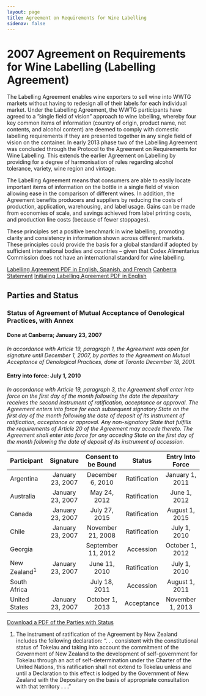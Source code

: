 ```yaml
---
layout: page
title: Agreement on Requirements for Wine Labelling
sidenav: false
---
```

# 2007 Agreement on Requirements for Wine Labelling (Labelling Agreement)
The Labelling Agreement enables wine exporters to sell wine into WWTG markets without having to redesign all of their labels for each individual market. Under the Labelling Agreement, the WWTG participants have agreed to a ”single field of vision” approach to wine labelling, whereby four key common items of information (country of origin, product name, net contents, and alcohol content)  are deemed to comply with domestic labelling requirements if they are presented together in any single field of vision on the container.  In early 2013 phase two of the Labelling Agreement was concluded through the Protocol to the Agreement on Requirements for Wine Labelling. This extends the earlier Agreement on Labelling by providing for a degree of harmonisation of rules regarding alcohol tolerance, variety, wine region and vintage.

The Labelling Agreement means that consumers are able to easily locate important items of information on the bottle in a single field of vision allowing ease in the comparison of different wines.   In addition, the Agreement benefits producers and suppliers by reducing the costs of production, application, warehousing, and label usage. Gains can be made from economies of scale, and savings achieved from label printing costs, and production line costs (because of fewer stoppages). 

These principles set a positive benchmark in wine labelling, promoting clarity and consistency in information shown across different markets. These principles could provide the basis for a global standard if adopted by sufficient international bodies and countries – given that Codex Alimentarius Commission does not have an international standard for wine labelling.

<a class="usa-button" href="/assets/uploads/labelling-agreement.pdf">Labelling Agreement PDF in English, Spanish, and French</a>
<a class="usa-button" href="/canberra-statement/">Canberra Statement</a>
<a class="usa-button" href="/assets/uploads/initialing-labelling-agreement.pdf">Initialing Labelling Agreement PDF in English</a>

## Parties and Status
### Status of Agreement of Mutual Acceptance of Oenological Practices, with Annex
#### Done at Canberra; January 23, 2007 
*In accordance with Article 19, paragraph 1, the Agreement was open for signature until December 1, 2007, by parties to the Agreement on Mutual Acceptance of Oenological Practices, done at Toronto December 18, 2001.*

#### Entry into force: July 1, 2010
*In accordance with Article 19, paragraph 3, the Agreement shall enter into force on the first day of the month following the date the depositary receives the second instrument of ratification, acceptance or approval.  The Agreement enters into force for each subsequent signatory State on the first day of the month following the date of deposit of its instrument of ratification, acceptance or approval.  Any non-signatory State that fulfills the requirements of Article 20 of the Agreement may accede thereto.  The Agreement shall enter into force for any acceding State on the first day of the month following the date of deposit of its instrument of accession.*


| Participant     | Signature        | Consent to be Bound |  Status        | Entry Into Force  | 
| :---            |    :----:        |    :----:           | :----:         |  :---:            |
| Argentina       | January 23, 2007 | December 6, 2010    | Ratification   | January 1, 2011   |
| Australia       | January 23, 2007 | May 24, 2012        | Ratification   | June 1, 2012      |
| Canada          | January 23, 2007 | July 27, 2015       | Ratification   | August 1, 2015    |
| Chile           | January 23, 2007 | November 21, 2008   | Ratification   | July 1, 2010      |
| Georgia         |                  | September 11, 2012  | Accession      | October 1, 2012   |
| New Zealand<sup>1</sup>| January 23, 2007 | June 11, 2010       | Ratification   | July 1, 2010      |
| South Africa    |                  | July 18, 2011       | Accession      | August 1, 2011    |
| United States   | January 23, 2007 | October 1, 2013     | Acceptance     | November 1, 2013  |

<div class="tile_div">
    <a href="https://federalist-4401490c-70b3-49a2-81a1-7175eeb5306d.app.cloud.gov/site/sldooley/test/labeling-parties.pdf">Download a PDF of the Parties with Status</a>
          <div class="clear"></div>
</div>

<div style="font-size:14px;"><ol><li>The instrument of ratification of the Agreement by New Zealand includes the following declaration:  “. . . consistent with the constitutional status of Tokelau and taking into account the commitment of the Government of New Zealand to the development of self-government for Tokelau through an act of self-determination under the Charter of the United Nations, this ratification shall not extend to Tokelau unless and until a Declaration to this effect is lodged by the Government of New Zealand with the Depositary on the basis of appropriate consultation with that territory . . .”  </li></ol> </div>
